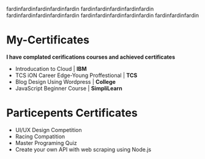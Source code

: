 fardinfardinfardinfardinfardin
fardinfardinfardinfardinfardin
fardinfardinfardinfardinfardin
fardinfardinfardinfardinfardin
fardinfardinfardin


# My-Certificates

**I have complated cerifications courses and achieved certificates**

- Introducation to Cloud | **IBM**
- TCS iON Career Edge-Young Proffestional | **TCS**
- Blog Design Using Wordpress | **College**
- JavaScript Beginner Course | **SimpliLearn**

# Particepents Certificates
- UI/UX Design Competition
- Racing Compatition
- Master Programing Quiz
- Create your own API with web scraping using Node.js
